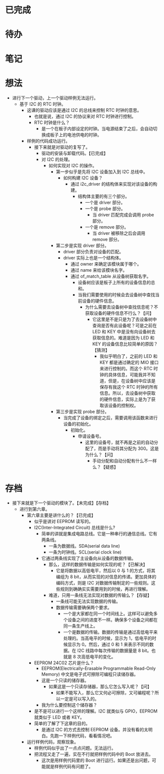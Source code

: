 # 已完成

# 待办

# 笔记

# 想法
- 进行下一个驱动，上一个驱动样例无法运行。
	- 基于 I2C 的 RTC 时钟。
		- 这课的驱动应该是通过 I2C 的总线来控制 RTC 时钟的意思。
			- 也就是说，通过 I2C 的协议来对 RTC 时钟进行控制。
			- RTC 时钟是什么？
				- 是一个在板子内部设定的时钟。当电源结束了之后，会自动切换成板子上的电池供电的时钟。
		- 样例的代码成功运行。
			- 接下来就是对驱动的复写了。
				- 驱动的安装与卸载代码。【已完成】
				- 对 I2C 的处理。
					- 如何实现对 I2C 的操作。
						- 第一步似乎是先将 I2C 设备加入到 I2C 总线中。
							- 如何构建 I2C 设备？
								- 通过 i2c_driver 的结构体来实现对该设备的构建。
									- 结构体主要的有三个部分。
										- 一个是 driver 部分。
										- 一个是 probe 部分。
											- 当 driver 匹配完成会调用 probe 部分。
										- 一个是 remove 部分。
											- 当 driver 被移除之后会调用 remove 部分。
						- 第二步是实现 driver 部分。
							- driver 部分负责对设备的匹配。
							- driver 实际上也是一个结构体。
								- 通过 owner 来确定该模块属于哪个。
								- 通过 name 来给该模块名字。
								- 通过 of_match_table 从设备树获取名字。
									- 设备树应该是板子上所有的设备信息的总和。
									- 当我们需要使用的时候会去设备树中查找当前设备的硬件信息。
										- 为什么需要去设备树中查找信息呢？不获取设备的硬件信息不行么？【问】
											- 它这里是不是只是为了去设备树中查询是否有此设备呢？可是之前在 LED 和 KEY 中是没有向设备树去获取信息的。难道是因为 LED 和 KEY 的设备信息比较简单的原因？【猜测】
												- 我似乎明白了，之前的 LED 和 KEY 都是通过确定的 MIO 接口来进行控制的。而这个 RTC 时钟的具体信息，可能我并不知道，但是，在设备树中应该是保存有我这个 RTC 时钟的所有信息。所以，去设备树中获取的硬件信息，实际上是为了获取该设备的控制权。
						- 第三步是实现 probe 部分。
							- 当完成了设备的绑定之后，需要调用该函数来进行设备的初始化。
								- 初始化。
									- 申请设备号。
										- 这里的设备号，就不再是之前的自动分配了，而是手动将其分配为 300。这是为什么？【问】
											- 手动分配和自动分配有什么不一样么？【疑惑】
# 存档
- 接下来就是下一个驱动的模块了。【未完成】【存档】
	- 进行到第六章。
		- 第六章主要是讲什么的？【已完成】
			- 似乎是讲对 EEPROM 读写的。
			- I2C(Inter-Integrated Circuit) 总线是什么?
				- 简单的讲就是集成电路总线。它是一种串行的通信总线。它有两条线。
					- 一条为数据线。SDA(serial data line)
					- 一条为时钟线。SCL(serial clock line)
				- 它通过两条线实现了主设备向从设备的数据传输。
					- 那么，这样的数据传输是如何实现的呢？【已解决】
						- 它是将数据以高低电平，然后以 0 与 1 的方式，将其编组为 8 bit，从而实现的对信息的传递。更加具体的编码方式，则是 I2C 对数据传输制定的一些规则。这些规则到确确实实需要用到的时候，再进行理解。
					- 难道，只用一条线无法实现对数据的传输么？【存疑】
						- 一条线可能无法实现数据的传输。
						- 数据传输需要确保两个要求。
							- 一个是大家都在同一个时间线上。这样可以避免多个设备之间的进度不一样。确保多个设备之间都在同一条生产线上。
							- 一个是数据的传输。数据的传输是通过高低电平来处理的。当高电平的时候，显示为 1，低电平的时候显示为 0。然后，通过 0 和 1 来表示不同的数据。在 I2C 线路中每次传输的数据量是 8 bit。也就是 8 次高低电平的变化。
			- EEPROM 24C02 芯片是什么？
				- EEPROM(Electrically-Erasable Programmable Read-Only Memory) 中文是电子式可擦除可编程只读储存器。
				- 这是一个只读的储存器。
					- 如果这是一个只读存储器，那么它怎么写入呢？【问】
						- 如果不能写入，那么它又何必可擦除，又可编程呢？所以一定是可以写入的。
				- 我为什么要控制这个储存器？
			- 是不是可以进行一个这样的理解。I2C 就类似与 GPIO，EEPROM 就类似于 LED 或者 KEY。
			- 简单的了解了下这章的目的。
				- 是通过 I2C 的方式去控制 EEPROM 设备。并没有看的太明白。先跑一下样例代码，看看情况吧。
		- 运行样例代码，观察现象。
			- 样例代码似乎出了一点点问题。无法运行。
			- 把流程又走了一遍，实在不行就把样例代码中的 Boot 放进去。
				- 这次是用样例代码里的 Boot 进行运行。如果还是出问题，可能就是样例代码有问题了。
